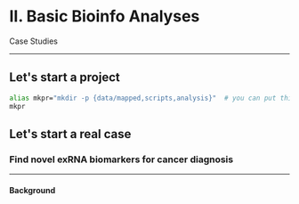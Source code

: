 # II. Basic Bioinfo Analyses

Case Studies

---

## Let's start a project

```bash
alias mkpr="mkdir -p {data/mapped,scripts,analysis}"  # you can put this in your ~/.bashrc
mkpr
```



## Let's start a real case

### Find novel exRNA biomarkers for cancer diagnosis

---

#### Background

#### 



